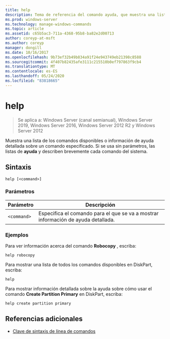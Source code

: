 ```yaml
---
title: help
description: Tema de referencia del comando ayuda, que muestra una lista de los comandos disponibles o información de ayuda detallada sobre un comando especificado.
ms.prod: windows-server
ms.technology: manage-windows-commands
ms.topic: article
ms.assetid: c65b5ac3-711a-4368-95b8-ba82e2d00713
author: coreyp-at-msft
ms.author: coreyp
manager: dongill
ms.date: 10/16/2017
ms.openlocfilehash: 9b73ef32b49b834a91f24e943749eb21398c8588
ms.sourcegitcommit: 4f407b82435afe3111c215510b0ef797863f9cb4
ms.translationtype: MT
ms.contentlocale: es-ES
ms.lasthandoff: 05/24/2020
ms.locfileid: "83818665"
---
```

# <a name="help"></a>help

> Se aplica a: Windows Server (canal semianual), Windows Server 2019, Windows Server 2016, Windows Server 2012 R2 y Windows Server 2012

Muestra una lista de los comandos disponibles o información de ayuda detallada sobre un comando especificado. Si se usa sin parámetros, las listas de **ayuda** y describen brevemente cada comando del sistema.

## <a name="syntax"></a>Sintaxis

```
help [<command>]
```

### <a name="parameters"></a>Parámetros

| Parámetro | Descripción |
| --------- | ----------- |
| `<command>` | Especifica el comando para el que se va a mostrar información de ayuda detallada. |

### <a name="examples"></a>Ejemplos

Para ver información acerca del comando **Robocopy** , escriba:

```
help robocopy
```

Para mostrar una lista de todos los comandos disponibles en DiskPart, escriba:

```
help
```

Para mostrar información detallada sobre la ayuda sobre cómo usar el comando **Create Partition Primary** en DiskPart, escriba:

```
help create partition primary
```

## <a name="additional-references"></a>Referencias adicionales

- [Clave de sintaxis de línea de comandos](command-line-syntax-key.md)
